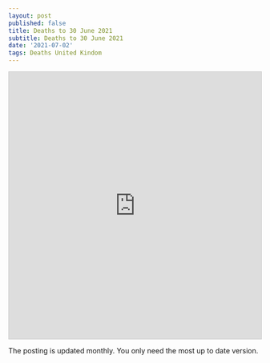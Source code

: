 ```yaml
---
layout: post
published: false
title: Deaths to 30 June 2021
subtitle: Deaths to 30 June 2021
date: '2021-07-02'
tags: Deaths United Kindom
---
```


<iframe class="airtable-embed" src="https://airtable.com/embed/shrigPZDw6NJsLj6R?backgroundColor=pink&viewControls=on" frameborder="0" onmousewheel="" width="100%" height="533" style="background: transparent; border: 1px solid #ccc;"></iframe>

The posting is updated monthly.  You only need the most up to date version. 
